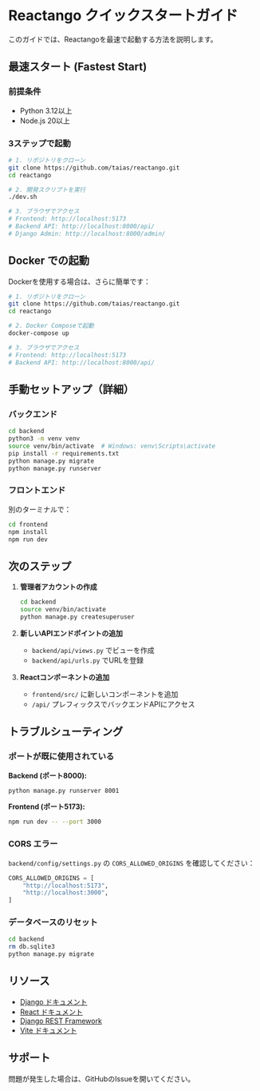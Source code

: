 # Reactango クイックスタートガイド

このガイドでは、Reactangoを最速で起動する方法を説明します。

## 最速スタート (Fastest Start)

### 前提条件
- Python 3.12以上
- Node.js 20以上

### 3ステップで起動

```bash
# 1. リポジトリをクローン
git clone https://github.com/taias/reactango.git
cd reactango

# 2. 開発スクリプトを実行
./dev.sh

# 3. ブラウザでアクセス
# Frontend: http://localhost:5173
# Backend API: http://localhost:8000/api/
# Django Admin: http://localhost:8000/admin/
```

## Docker での起動

Dockerを使用する場合は、さらに簡単です：

```bash
# 1. リポジトリをクローン
git clone https://github.com/taias/reactango.git
cd reactango

# 2. Docker Composeで起動
docker-compose up

# 3. ブラウザでアクセス
# Frontend: http://localhost:5173
# Backend API: http://localhost:8000/api/
```

## 手動セットアップ（詳細）

### バックエンド

```bash
cd backend
python3 -m venv venv
source venv/bin/activate  # Windows: venv\Scripts\activate
pip install -r requirements.txt
python manage.py migrate
python manage.py runserver
```

### フロントエンド

別のターミナルで：

```bash
cd frontend
npm install
npm run dev
```

## 次のステップ

1. **管理者アカウントの作成**
   ```bash
   cd backend
   source venv/bin/activate
   python manage.py createsuperuser
   ```

2. **新しいAPIエンドポイントの追加**
   - `backend/api/views.py` でビューを作成
   - `backend/api/urls.py` でURLを登録

3. **Reactコンポーネントの追加**
   - `frontend/src/` に新しいコンポーネントを追加
   - `/api/` プレフィックスでバックエンドAPIにアクセス

## トラブルシューティング

### ポートが既に使用されている

**Backend (ポート8000):**
```bash
python manage.py runserver 8001
```

**Frontend (ポート5173):**
```bash
npm run dev -- --port 3000
```

### CORS エラー

`backend/config/settings.py` の `CORS_ALLOWED_ORIGINS` を確認してください：
```python
CORS_ALLOWED_ORIGINS = [
    "http://localhost:5173",
    "http://localhost:3000",
]
```

### データベースのリセット

```bash
cd backend
rm db.sqlite3
python manage.py migrate
```

## リソース

- [Django ドキュメント](https://docs.djangoproject.com/)
- [React ドキュメント](https://react.dev/)
- [Django REST Framework](https://www.django-rest-framework.org/)
- [Vite ドキュメント](https://vite.dev/)

## サポート

問題が発生した場合は、GitHubのIssueを開いてください。
